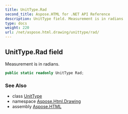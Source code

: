 ```yaml
---
title: UnitType.Rad
second_title: Aspose.HTML for .NET API Reference
description: UnitType field. Measurement is in radians
type: docs
weight: 220
url: /net/aspose.html.drawing/unittype/rad/
---
```

## UnitType.Rad field

Measurement is in radians.

```csharp
public static readonly UnitType Rad;
```

### See Also

* class [UnitType](../)
* namespace [Aspose.Html.Drawing](../../unittype/)
* assembly [Aspose.HTML](../../../)
